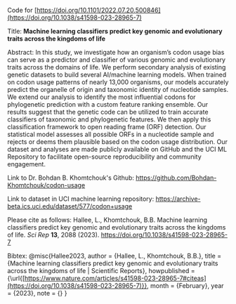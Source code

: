 Code for [https://doi.org/10.1101/2022.07.20.500846](https://doi.org/10.1038/s41598-023-28965-7)

Title:
**Machine learning classifiers predict key genomic and evolutionary traits across the kingdoms of life**

Abstract:
In this study, we investigate how an organism’s codon usage bias can serve as a predictor and classifier of various genomic and evolutionary traits across the domains of life. We perform secondary analysis of existing genetic datasets to build several AI/machine learning models. When trained on codon usage patterns of nearly 13,000 organisms, our models accurately predict the organelle of origin and taxonomic identity of nucleotide samples. We extend our analysis to identify the most influential codons for phylogenetic prediction with a custom feature ranking ensemble. Our results suggest that the genetic code can be utilized to train accurate classifiers of taxonomic and phylogenetic features. We then apply this classification framework to open reading frame (ORF) detection. Our statistical model assesses all possible ORFs in a nucleotide sample and rejects or deems them plausible based on the codon usage distribution. Our dataset and analyses are made publicly available on GitHub and the UCI ML Repository to facilitate open-source reproducibility and community engagement.



Link to Dr. Bohdan B. Khomtchouk's Github:
https://github.com/Bohdan-Khomtchouk/codon-usage

Link to dataset in UCI machine learning repository:
https://archive-beta.ics.uci.edu/dataset/577/codon+usage

Please cite as follows:
Hallee, L., Khomtchouk, B.B. Machine learning classifiers predict key genomic and evolutionary traits across the kingdoms of life. _Sci Rep_ **13**, 2088 (2023). https://doi.org/10.1038/s41598-023-28965-7

Bibtex:
@misc{Hallee2023,
author = {Hallee, L., Khomtchouk, B.B.},
title = {Machine learning classifiers predict key genomic and evolutionary traits across the kingdoms of life | Scientific Reports},
howpublished = {\url{[https://www.nature.com/articles/s41598-023-28965-7#citeas](https://doi.org/10.1038/s41598-023-28965-7)}},
month = {February},
year = {2023},
note = {}
}
